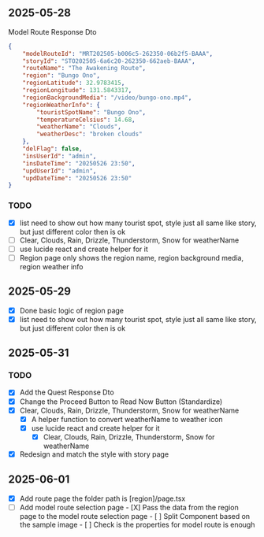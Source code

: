 ## 2025-05-28
Model Route Response Dto
```json
{
    "modelRouteId": "MRT202505-b006c5-262350-06b2f5-BAAA",
    "storyId": "STO202505-6a6c20-262350-662aeb-BAAA",
    "routeName": "The Awakening Route",
    "region": "Bungo Ono",
    "regionLatitude": 32.9783415,
    "regionLongitude": 131.5843317,
    "regionBackgroundMedia": "/video/bungo-ono.mp4",
    "regionWeatherInfo": {
        "touristSpotName": "Bungo Ono",
        "temperatureCelsius": 14.68,
        "weatherName": "Clouds",
        "weatherDesc": "broken clouds"
    },
    "delFlag": false,
    "insUserId": "admin",
    "insDateTime": "20250526 23:50",
    "updUserId": "admin",
    "updDateTime": "20250526 23:50"
}
```
### TODO
  - [x] list need to show out how many tourist spot, style just all same like story, but just different color then is ok
  - [ ] Clear, Clouds, Rain, Drizzle, Thunderstorm, Snow for weatherName
  - [ ] use lucide react and create helper for it
  - [ ] Region page only shows the region name, region background media, region weather info

## 2025-05-29
- [x] Done basic logic of region page
- [x] list need to show out how many tourist spot, style just all same like story, but just different color then is ok

## 2025-05-31
### TODO
- [X] Add the Quest Response Dto
- [X] Change the Proceed Button to Read Now Button (Standardize)
- [X] Clear, Clouds, Rain, Drizzle, Thunderstorm, Snow for weatherName
  - [X] A helper function to convert weatherName to weather icon
  - [X] use lucide react and create helper for it
    - [X] Clear, Clouds, Rain, Drizzle, Thunderstorm, Snow for weatherName
- [X] Redesign and match the style with story page

## 2025-06-01
- [X] Add route page the folder path is [region]/page.tsx
- [ ] Add model route selection page
      - [X] Pass the data from the region page to the model route selection page
      - [ ] Split Component based on the sample image
      - [ ] Check is the properties for model route is enough